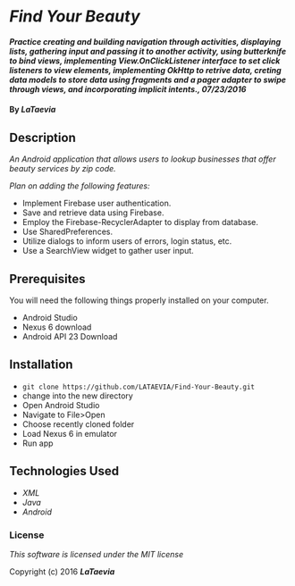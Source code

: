 # _Find Your Beauty_

#### _Practice creating and building navigation through activities, displaying lists, gathering input and passing it to another activity, using butterknife to bind views, implementing View.OnClickListener interface to set click listeners to view elements, implementing OkHttp to retrive data, creting data models to store data using fragments and a pager adapter to swipe through views, and incorporating implicit intents., 07/23/2016_

#### By _**LaTaevia**_

## Description

_An Android application that allows users to lookup businesses that offer beauty services by zip code._

_Plan on adding the following features:_
* Implement Firebase user authentication.
* Save and retrieve data using Firebase.
* Employ the Firebase-RecyclerAdapter to display from database.
* Use SharedPreferences.
* Utilize dialogs to inform users of errors, login status, etc.
* Use a SearchView widget to gather user input.

## Prerequisites

You will need the following things properly installed on your computer.

* Android Studio
* Nexus 6 download
* Android API 23 Download

## Installation

* `git clone https://github.com/LATAEVIA/Find-Your-Beauty.git`
* change into the new directory
* Open Android Studio
* Navigate to File>Open
* Choose recently cloned folder
* Load Nexus 6 in emulator
* Run app

## Technologies Used

* _XML_
* _Java_
* _Android_

### License

*This software is licensed under the MIT license*

Copyright (c) 2016 **_LaTaevia_**
